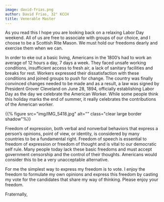 ```yaml
---
image: david-frias.png
author: David Frias, 32° KCCH
title: Venerable Master
---
```


As you read this I hope you are  looking back on a relaxing Labor Day weekend. All of us are  free to associate with groups of our choice, and I choose to be a Scottish Rite Mason.  We must hold our freedoms dearly and exercise them when we can.  

In order to eke out a basic living, Americans in the 1800’s had to work an average of  12 hours a day, 7 days a week. They faced unsafe working conditions, insufficient access to fresh air, a lack of sanitary facilities and breaks for rest.  Workers expressed their dissatisfaction with  these conditions and joined groups to push for change.  The country was  finally convinced changes needed to be made and as a result, a  law was signed by President Grover Cleveland on June 28, 1894, officially   establishing  Labor Day as the  day we celebrate the American Worker.  While  some people think this holiday marks the end of summer, it really celebrates the contributions of the American worker.

{{% figure src="img/IMG_5418.jpg" alt="" class="clear large border shadow"%}}

Freedom of expression, both verbal and nonverbal behaviors that express a person’s opinions, point of view, or identity, is considered by many countries to be a fundamental right.  Freedom of speech is essential to freedom of expression or freedom of thought and is vital to our democratic self rule.  Many people today lack these basic freedoms and must accept government censorship and the control of their thoughts.  Americans would consider this to be a very unacceptable alternative.  

For me the simplest way to express my freedom is to vote.  I enjoy the freedom to formulate my own opinions and express this freedom by casting my vote for the candidates that share my way of thinking.  Please enjoy your freedom.

Fraternally,